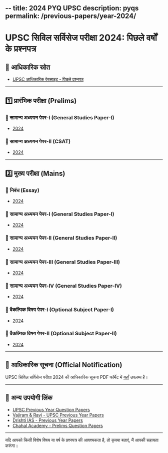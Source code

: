 --
title: 2024 PYQ UPSC
description: pyqs
permalink: /previous-papers/year-2024/
---

# UPSC सिविल सर्विसेज परीक्षा 2024: पिछले वर्षों के प्रश्नपत्र

## 📌 आधिकारिक स्रोत
- [UPSC आधिकारिक वेबसाइट - पिछले प्रश्नपत्र](https://upsc.gov.in/examinations/previous-question-papers)

---

## 1️⃣ प्रारंभिक परीक्षा (Prelims)

### 📄 सामान्य अध्ययन पेपर-I (General Studies Paper-I)
- [2024](https://upsc.gov.in/sites/default/files/QP-CSP-24-GENERAL-STUDIES-PAPER-I-180624.pdf)

### 📄 सामान्य अध्ययन पेपर-II (CSAT)
- [2024](https://upsc.gov.in/sites/default/files/QP-CSP-24-GENERAL-STUDIES-PAPER-II-180624.pdf)

---

## 2️⃣ मुख्य परीक्षा (Mains)

### 📄 निबंध (Essay)
- [2024](https://upsc.gov.in/sites/default/files/QP_CSM_2024_Essay_03102024.pdf)

### 📄 सामान्य अध्ययन पेपर-I (General Studies Paper-I)
- [2024](https://upsc.gov.in/sites/default/files/QP_CSM_2024_GenStud_I_03102024.pdf)

### 📄 सामान्य अध्ययन पेपर-II (General Studies Paper-II)
- [2024](https://upsc.gov.in/sites/default/files/QP_CSM_2024_GenStud_II_03102024.pdf)

### 📄 सामान्य अध्ययन पेपर-III (General Studies Paper-III)
- [2024](https://upsc.gov.in/sites/default/files/QP_CSM_2024_GenStud_III_03102024.pdf)

### 📄 सामान्य अध्ययन पेपर-IV (General Studies Paper-IV)
- [2024](https://upsc.gov.in/sites/default/files/QP_CSM_2024_GenStud_IV_03102024.pdf)

### 📄 वैकल्पिक विषय पेपर-I (Optional Subject Paper-I)
- [2024](https://upsc.gov.in/sites/default/files/QP_CSM_2024_Optional_I_03102024.pdf)

### 📄 वैकल्पिक विषय पेपर-II (Optional Subject Paper-II)
- [2024](https://upsc.gov.in/sites/default/files/QP_CSM_2024_Optional_II_03102024.pdf)

---

## 📌 आधिकारिक सूचना (Official Notification)
UPSC सिविल सर्विसेज परीक्षा 2024 की आधिकारिक सूचना PDF फॉर्मेट में [यहाँ](https://upsc.gov.in/sites/default/files/Notif-CSP-2024-Engl-220125.pdf) उपलब्ध है।

---

## 📌 अन्य उपयोगी लिंक
- [UPSC Previous Year Question Papers](https://upsc.gov.in/examinations/previous-question-papers)
- [Vajiram & Ravi - UPSC Previous Year Papers](https://vajiramandravi.com/upsc-previous-papers/)
- [Drishti IAS - Previous Year Papers](https://www.drishtiias.com/free-downloads/download-previous-year-papers)
- [Chahal Academy - Prelims Question Papers](https://chahalacademy.com/upsc-cse-prelims-question-papers-pyq)

---

यदि आपको किसी विशेष विषय या वर्ष के प्रश्नपत्र की आवश्यकता है, तो कृपया बताएं, मैं आपकी सहायता करूंगा।
